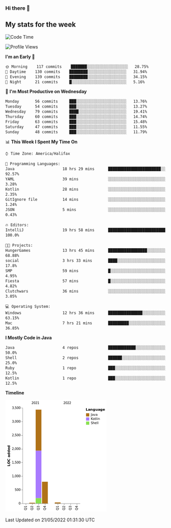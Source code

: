 ### Hi there 👋

## My stats for the week
<!--START_SECTION:waka-->
![Code Time](http://img.shields.io/badge/Code%20Time-218%20hrs%2036%20mins-blue)

![Profile Views](http://img.shields.io/badge/Profile%20Views-1-blue)

**I'm an Early 🐤** 

```text
🌞 Morning    117 commits    ███████░░░░░░░░░░░░░░░░░░   28.75% 
🌆 Daytime    130 commits    ████████░░░░░░░░░░░░░░░░░   31.94% 
🌃 Evening    139 commits    ████████░░░░░░░░░░░░░░░░░   34.15% 
🌙 Night      21 commits     █░░░░░░░░░░░░░░░░░░░░░░░░   5.16%

```
📅 **I'm Most Productive on Wednesday** 

```text
Monday       56 commits     ███░░░░░░░░░░░░░░░░░░░░░░   13.76% 
Tuesday      54 commits     ███░░░░░░░░░░░░░░░░░░░░░░   13.27% 
Wednesday    79 commits     ████░░░░░░░░░░░░░░░░░░░░░   19.41% 
Thursday     60 commits     ███░░░░░░░░░░░░░░░░░░░░░░   14.74% 
Friday       63 commits     ███░░░░░░░░░░░░░░░░░░░░░░   15.48% 
Saturday     47 commits     ███░░░░░░░░░░░░░░░░░░░░░░   11.55% 
Sunday       48 commits     ███░░░░░░░░░░░░░░░░░░░░░░   11.79%

```


📊 **This Week I Spent My Time On** 

```text
⌚︎ Time Zone: America/Halifax

💬 Programming Languages: 
Java                     18 hrs 29 mins      ███████████████████████░░   92.57% 
YAML                     39 mins             ░░░░░░░░░░░░░░░░░░░░░░░░░   3.28% 
Kotlin                   28 mins             ░░░░░░░░░░░░░░░░░░░░░░░░░   2.35% 
GitIgnore file           14 mins             ░░░░░░░░░░░░░░░░░░░░░░░░░   1.24% 
JSON                     5 mins              ░░░░░░░░░░░░░░░░░░░░░░░░░   0.43%

🔥 Editors: 
IntelliJ                 19 hrs 58 mins      █████████████████████████   100.0%

🐱‍💻 Projects: 
HungerGames              13 hrs 45 mins      █████████████████░░░░░░░░   68.88% 
social                   3 hrs 33 mins       ████░░░░░░░░░░░░░░░░░░░░░   17.8% 
SMP                      59 mins             █░░░░░░░░░░░░░░░░░░░░░░░░   4.95% 
Fiesta                   57 mins             █░░░░░░░░░░░░░░░░░░░░░░░░   4.82% 
Clutchwars               36 mins             ░░░░░░░░░░░░░░░░░░░░░░░░░   3.05%

💻 Operating System: 
Windows                  12 hrs 36 mins      ███████████████░░░░░░░░░░   63.15% 
Mac                      7 hrs 21 mins       █████████░░░░░░░░░░░░░░░░   36.85%

```

**I Mostly Code in Java** 

```text
Java                     4 repos             ████████████░░░░░░░░░░░░░   50.0% 
Shell                    2 repos             ██████░░░░░░░░░░░░░░░░░░░   25.0% 
Ruby                     1 repo              ███░░░░░░░░░░░░░░░░░░░░░░   12.5% 
Kotlin                   1 repo              ███░░░░░░░░░░░░░░░░░░░░░░   12.5%

```


**Timeline**

![Chart not found](https://raw.githubusercontent.com/lyndseyy/lyndseyy/main/charts/bar_graph.png) 


 Last Updated on 21/05/2022 01:31:30 UTC
<!--END_SECTION:waka-->